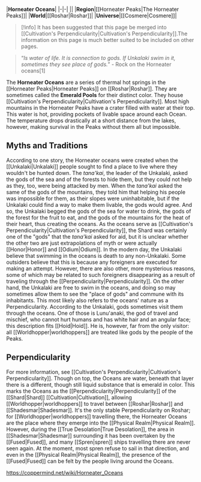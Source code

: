 |**Horneater Oceans**|
|-|-|
||
|**Region**|[[Horneater Peaks\|The Horneater Peaks]]|
|**World**|[[Roshar\|Roshar]]|
|**Universe**|[[Cosmere\|Cosmere]]|

> [!info] It has been suggested that this page be merged into [[Cultivation's Perpendicularity\|Cultivation's Perpendicularity]].The information on this page is much better suited to be included on other pages.

>“*Is water of life. It is connection to gods. If Unkalaki swim in it, sometimes they see place of gods.*”
\- Rock on the Horneater oceans[1]


The **Horneater Oceans** are a series of thermal hot springs in the [[Horneater Peaks\|Horneater Peaks]] on [[Roshar\|Roshar]]. They are sometimes called the **Emerald Pools** for their distinct color. They house [[Cultivation's Perpendicularity\|Cultivation's Perpendicularity]].
Most high mountains in the Horneater Peaks have a crater filled with water at their top. This water is hot, providing pockets of livable space around each Ocean. The temperature drops drastically at a short distance from the lakes, however, making survival in the Peaks without them all but impossible.

## Myths and Traditions
According to one story, the Horneater oceans were created when the [[Unkalaki\|Unkalaki]] people sought to find a place to live where they wouldn't be hunted down. The *tana'kai*, the leader of the Unkalaki, asked the gods of the sea and of the forests to hide them, but they could not help as they, too, were being attacked by men. When the *tana'kai* asked the same of the gods of the mountains, they told him that helping his people was impossible for them, as their slopes were uninhabitable, but if the Unkalaki could find a way to make them livable, the gods would agree. And so, the Unkalaki begged the gods of the sea for water to drink, the gods of the forest for the fruit to eat, and the gods of the mountains for the heat of their heart, thus creating the oceans. As the oceans serve as [[Cultivation's Perpendicularity\|Cultivation's Perpendicularity]], the Shard was certainly one of the "gods" that the *tana'kai* asked for aid, but it is unclear whether the other two are just extrapolations of myth or were actually [[Honor\|Honor]] and [[Odium\|Odium]].
In the modern day, the Unkalaki believe that swimming in the oceans is death to any non-Unkalaki. Some outsiders believe that this is because any foreigners are executed for making an attempt. However, there are also other, more mysterious reasons, some of which may be related to such foreigners disappearing as a result of traveling through the [[Perpendicularity\|Perpendicularity]]. On the other hand, the Unkalaki are free to swim in the oceans, and doing so may sometimes allow them to see the "place of gods" and commune with its inhabitants. This most likely also refers to the oceans' nature as a Perpendicularity.
According to the Unkalaki, gods sometimes visit them through the oceans. One of those is Lunu'anaki, the god of travel and mischief, who cannot hurt humans and has white hair and an angular face; this description fits [[Hoid\|Hoid]]. He is, however, far from the only visitor: all [[Worldhopper\|worldhoppers]] are treated like gods by the people of the Peaks.

## Perpendicularity
For more information, see [[Cultivation's Perpendicularity\|Cultivation's Perpendicularity]].
Though on top, the Oceans are water, beneath that layer there is a different, though still liquid substance that is emerald in color. This marks the Oceans as the [[Perpendicularity\|Perpendicularity]] of the [[Shard\|Shard]] [[Cultivation\|Cultivation]], allowing [[Worldhopper\|worldhoppers]] to travel between [[Roshar\|Roshar]] and [[Shadesmar\|Shadesmar]].
It's the only stable Perpendicularity on Roshar; for [[Worldhopper\|worldhoppers]] travelling there, the Horneater Oceans are the place where they emerge into the [[Physical Realm\|Physical Realm]]. However, during the [[True Desolation\|True Desolation]], the area in [[Shadesmar\|Shadesmar]] surrounding it has been overtaken by the [[Fused\|Fused]], and many [[Spren\|spren]] ships travelling there are never seen again. At the moment, most spren refuse to sail in that direction, and even in the [[Physical Realm\|Physical Realm]], the presence of the [[Fused\|Fused]] can be felt by the people living around the Oceans.



https://coppermind.net/wiki/Horneater_Oceans